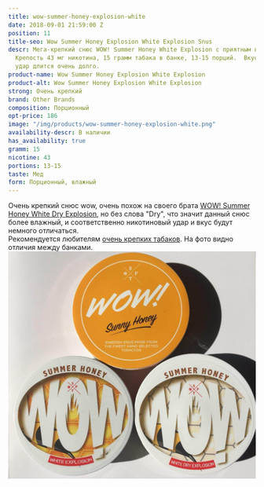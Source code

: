 ```yaml
---
title: wow-summer-honey-explosion-white
date: 2018-09-01 21:59:00 Z
position: 11
title-seo: Wow Summer Honey Explosion White Explosion Snus
descr: Мега-крепкий снюс WOW! Summer Honey White Explosion с приятным вкусом меда.
  Крепость 43 мг никотина, 15 грамм табака в банке, 13-15 порций.  Вкус и никотиновый
  удар длится очень долго.
product-name: Wow Summer Honey Explosion White Explosion
product-alt: Wow Summer Honey Explosion White Explosion
strong: Очень крепкий
brand: Other Brands
composition: Порционный
opt-price: 186
image: "/img/products/wow-summer-honey-explosion-white.png"
availability-descr: В наличии
has_availability: true
gramm: 15
nicotine: 43
portions: 13-15
taste: Мед
form: Порционный, влажный
---
```


Очень крепкий снюс wow, очень похож на своего брата [WOW! Summer Honey White Dry Explosion](/wow-summer-honey-white-dry-explosion), но без слова "Dry", что значит данный снюс более влажный, и соответственно никотиновый удар и вкус будут немного отличаться.<br>
Рекомендуется любителям [очень крепких табаков](/ultra-strong).
На фото видно отличия между банками.
<img class="img-fluid" src="/img/products/more/snus-wow.jpg" alt="Snus Wow">